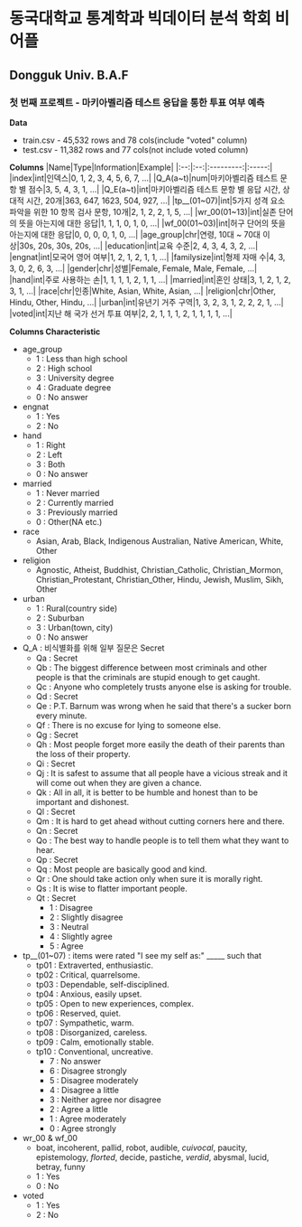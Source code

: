 # 동국대학교 통계학과 빅데이터 분석 학회 비어플
## Dongguk Univ. B.A.F
### 첫 번째 프로젝트 - 마키아벨리즘 테스트 응답을 통한 투표 여부 예측

**Data**
* train.csv - 45,532 rows and 78 cols(include "voted" column)
* test.csv - 11,382 rows and 77 cols(not include voted column)  

**Columns**
|Name|Type|Information|Example|
|:--:|:--:|:---------:|:-----:|
|index|int|인덱스|0, 1, 2, 3, 4, 5, 6, 7, ...|
|Q_A(a~t)|num|마키아벨리즘 테스트 문항 별 점수|3, 5, 4, 3, 1, ...|
|Q_E(a~t)|int|마키아벨리즘 테스트 문항 별 응답 시간, 상대적 시간, 20개|363, 647, 1623, 504, 927, ...|
|tp__(01~07)|int|5가지 성격 요소 파악을 위한 10 항목 검사 문항, 10개|2, 1, 2, 2, 1, 5, ...|
|wr_00(01~13)|int|실존 단어의 뜻을 아는지에 대한 응답|1, 1, 1, 0, 1, 0, ...|
|wf_00(01~03)|int|허구 단어의 뜻을 아는지에 대한 응답|0, 0, 0, 0, 1, 0, ...|
|age_group|chr|연령, 10대 ~ 70대 이상|30s, 20s, 30s, 20s, ...|
|education|int|교육 수준|2, 4, 3, 4, 3, 2, ...|
|engnat|int|모국어 영어 여부|1, 2, 1, 2, 1, 1, ...|
|familysize|int|형제 자매 수|4, 3, 3, 0, 2, 6, 3, ...|
|gender|chr|성별|Female, Female, Male, Female, ...|
|hand|int|주로 사용하는 손|1, 1, 1, 1, 2, 1, 1, ...|
|married|int|혼인 상태|3, 1, 2, 1, 2, 3, 1, ...|
|race|chr|인종|White, Asian, White, Asian, ...|
|religion|chr|Other, Hindu, Other, Hindu, ...|
|urban|int|유년기 거주 구역|1, 3, 2, 3, 1, 2, 2, 2, 1, ...|
|voted|int|지난 해 국가 선거 투표 여부|2, 2, 1, 1, 1, 2, 1, 1, 1, 1, ...|

**Columns Characteristic**
- age_group  
  - 1 : Less than high school  
  - 2 : High school  
  - 3 : University degree  
  - 4 : Graduate degree  
  - 0 : No answer  
- engnat
  - 1 : Yes  
  - 2 : No  
- hand  
  - 1 : Right  
  - 2 : Left  
  - 3 : Both  
  - 0 : No answer  
- married  
  - 1 : Never married  
  - 2 : Currently married  
  - 3 : Previously married  
  - 0 : Other(NA etc.)
- race  
  - Asian, Arab, Black, Indigenous Australian, Native American, White, Other
- religion  
  - Agnostic, Atheist, Buddhist, Christian_Catholic, Christian_Mormon, Christian_Protestant, Christian_Other, Hindu, Jewish, Muslim, Sikh, Other
- urban
  - 1 : Rural(country side)
  - 2 : Suburban
  - 3 : Urban(town, city)
  - 0 : No answer
- Q_A : 비식별화를 위해 일부 질문은 Secret  
  - Qa : Secret
  - Qb : The biggest difference between most criminals and other people is that the criminals are stupid enough to get caught.
  - Qc : Anyone who completely trusts anyone else is asking for trouble.
  - Qd : Secret
  - Qe : P.T. Barnum was wrong when he said that there's a sucker born every minute.
  - Qf : There is no excuse for lying to someone else.
  - Qg : Secret
  - Qh : Most people forget more easily the death of their parents than the loss of their property.
  - Qi : Secret
  - Qj : It is safest to assume that all people have a vicious streak and it will come out when they are given a chance.
  - Qk : All in all, it is better to be humble and honest than to be important and dishonest.
  - Ql : Secret
  - Qm : It is hard to get ahead without cutting corners here and there.
  - Qn : Secret
  - Qo : The best way to handle people is to tell them what they want to hear.
  - Qp : Secret
  - Qq : Most people are basically good and kind.
  - Qr : One should take action only when sure it is morally right.
  - Qs : It is wise to flatter important people.
  - Qt : Secret
    - 1 : Disagree
    - 2 : Slightly disagree
    - 3 : Neutral
    - 4 : Slightly agree
    - 5 : Agree
- tp__(01~07) : items were rated "I see my self as:" _____ such that
  - tp01 : Extraverted, enthusiastic.
  - tp02 : Critical, quarrelsome.
  - tp03 : Dependable, self-disciplined.
  - tp04 : Anxious, easily upset.
  - tp05 : Open to new experiences, complex.
  - tp06 : Reserved, quiet.
  - tp07 : Sympathetic, warm.
  - tp08 : Disorganized, careless.
  - tp09 : Calm, emotionally stable.
  - tp10 : Conventional, uncreative.
    - 7 : No answer
    - 6 : Disagree strongly
    - 5 : Disagree moderately
    - 4 : Disagree a little
    - 3 : Neither agree nor disagree
    - 2 : Agree a little
    - 1 : Agree moderately
    - 0 : Agree strongly
- wr_00 & wf_00
  - boat, incoherent, pallid, robot, audible, *cuivocal*, paucity, epistemology, *florted*, decide, pastiche, *verdid*, abysmal, lucid, betray, funny
  - 1 : Yes
  - 0 : No
- voted
  - 1 : Yes
  - 2 : No
    
    
    
    
    
    
    
